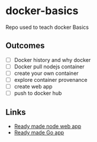 # docker-basics
Repo used to teach docker Basics

## Outcomes

- [ ] Docker history and why docker
- [ ] Docker pull nodejs container
- [ ] create your own container
- [ ] explore container provenance
- [ ] create web app
- [ ] push to docker hub

## Links

- [Ready made node web app](https://gist.github.com/jujhars13/e978bae3ead9d066d0da07119a26b10f)
- [Ready made Go app](https://gist.github.com/jujhars13/eed249121b1e3c62663f291639298012)